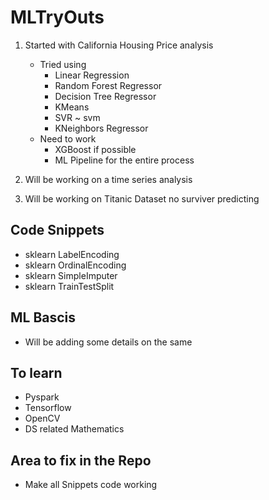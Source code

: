 # MLTryOuts

1. Started with California Housing Price analysis
   - Tried using
     - Linear Regression
     - Random Forest Regressor
     - Decision Tree Regressor
     - KMeans
     - SVR ~ svm
     - KNeighbors Regressor
   - Need to work
     - XGBoost if possible
     - ML Pipeline for the entire process
  
2. Will be working on a time series analysis
3. Will be working on Titanic Dataset no surviver predicting

## Code Snippets

- sklearn LabelEncoding
- sklearn OrdinalEncoding
- sklearn SimpleImputer
- sklearn TrainTestSplit

## ML Bascis

- Will be adding some details on the same

## To learn

- Pyspark
- Tensorflow
- OpenCV
- DS related Mathematics

## Area to fix in the Repo

- Make all Snippets code working
